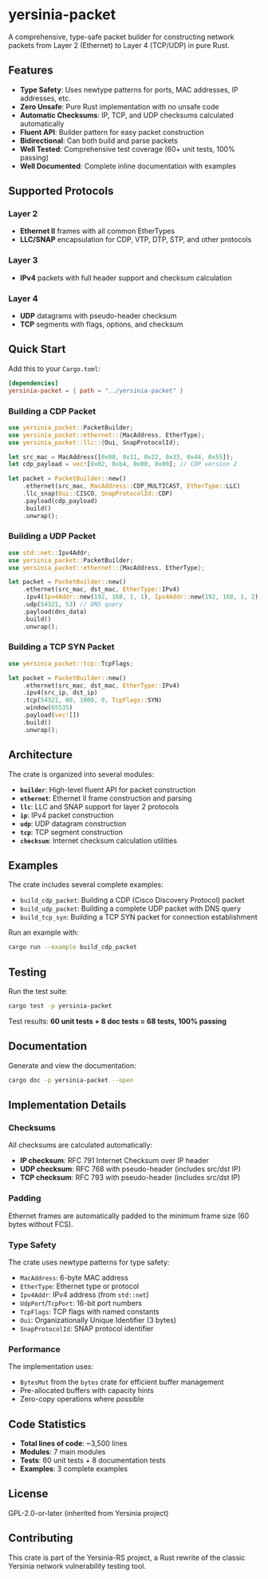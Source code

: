 # yersinia-packet

A comprehensive, type-safe packet builder for constructing network packets from Layer 2 (Ethernet) to Layer 4 (TCP/UDP) in pure Rust.

## Features

- **Type Safety**: Uses newtype patterns for ports, MAC addresses, IP addresses, etc.
- **Zero Unsafe**: Pure Rust implementation with no unsafe code
- **Automatic Checksums**: IP, TCP, and UDP checksums calculated automatically
- **Fluent API**: Builder pattern for easy packet construction
- **Bidirectional**: Can both build and parse packets
- **Well Tested**: Comprehensive test coverage (60+ unit tests, 100% passing)
- **Well Documented**: Complete inline documentation with examples

## Supported Protocols

### Layer 2
- **Ethernet II** frames with all common EtherTypes
- **LLC/SNAP** encapsulation for CDP, VTP, DTP, STP, and other protocols

### Layer 3
- **IPv4** packets with full header support and checksum calculation

### Layer 4
- **UDP** datagrams with pseudo-header checksum
- **TCP** segments with flags, options, and checksum

## Quick Start

Add this to your `Cargo.toml`:

```toml
[dependencies]
yersinia-packet = { path = "../yersinia-packet" }
```

### Building a CDP Packet

```rust
use yersinia_packet::PacketBuilder;
use yersinia_packet::ethernet::{MacAddress, EtherType};
use yersinia_packet::llc::{Oui, SnapProtocolId};

let src_mac = MacAddress([0x00, 0x11, 0x22, 0x33, 0x44, 0x55]);
let cdp_payload = vec![0x02, 0xb4, 0x00, 0x00]; // CDP version 2

let packet = PacketBuilder::new()
    .ethernet(src_mac, MacAddress::CDP_MULTICAST, EtherType::LLC)
    .llc_snap(Oui::CISCO, SnapProtocolId::CDP)
    .payload(cdp_payload)
    .build()
    .unwrap();
```

### Building a UDP Packet

```rust
use std::net::Ipv4Addr;
use yersinia_packet::PacketBuilder;
use yersinia_packet::ethernet::{MacAddress, EtherType};

let packet = PacketBuilder::new()
    .ethernet(src_mac, dst_mac, EtherType::IPv4)
    .ipv4(Ipv4Addr::new(192, 168, 1, 1), Ipv4Addr::new(192, 168, 1, 2))
    .udp(54321, 53) // DNS query
    .payload(dns_data)
    .build()
    .unwrap();
```

### Building a TCP SYN Packet

```rust
use yersinia_packet::tcp::TcpFlags;

let packet = PacketBuilder::new()
    .ethernet(src_mac, dst_mac, EtherType::IPv4)
    .ipv4(src_ip, dst_ip)
    .tcp(54321, 80, 1000, 0, TcpFlags::SYN)
    .window(65535)
    .payload(vec![])
    .build()
    .unwrap();
```

## Architecture

The crate is organized into several modules:

- **`builder`**: High-level fluent API for packet construction
- **`ethernet`**: Ethernet II frame construction and parsing
- **`llc`**: LLC and SNAP support for layer 2 protocols
- **`ip`**: IPv4 packet construction
- **`udp`**: UDP datagram construction
- **`tcp`**: TCP segment construction
- **`checksum`**: Internet checksum calculation utilities

## Examples

The crate includes several complete examples:

- `build_cdp_packet`: Building a CDP (Cisco Discovery Protocol) packet
- `build_udp_packet`: Building a complete UDP packet with DNS query
- `build_tcp_syn`: Building a TCP SYN packet for connection establishment

Run an example with:

```bash
cargo run --example build_cdp_packet
```

## Testing

Run the test suite:

```bash
cargo test -p yersinia-packet
```

Test results: **60 unit tests + 8 doc tests = 68 tests, 100% passing**

## Documentation

Generate and view the documentation:

```bash
cargo doc -p yersinia-packet --open
```

## Implementation Details

### Checksums

All checksums are calculated automatically:

- **IP checksum**: RFC 791 Internet Checksum over IP header
- **UDP checksum**: RFC 768 with pseudo-header (includes src/dst IP)
- **TCP checksum**: RFC 793 with pseudo-header (includes src/dst IP)

### Padding

Ethernet frames are automatically padded to the minimum frame size (60 bytes without FCS).

### Type Safety

The crate uses newtype patterns for type safety:

- `MacAddress`: 6-byte MAC address
- `EtherType`: Ethernet type or protocol
- `Ipv4Addr`: IPv4 address (from `std::net`)
- `UdpPort`/`TcpPort`: 16-bit port numbers
- `TcpFlags`: TCP flags with named constants
- `Oui`: Organizationally Unique Identifier (3 bytes)
- `SnapProtocolId`: SNAP protocol identifier

### Performance

The implementation uses:

- `BytesMut` from the `bytes` crate for efficient buffer management
- Pre-allocated buffers with capacity hints
- Zero-copy operations where possible

## Code Statistics

- **Total lines of code**: ~3,500 lines
- **Modules**: 7 main modules
- **Tests**: 60 unit tests + 8 documentation tests
- **Examples**: 3 complete examples

## License

GPL-2.0-or-later (inherited from Yersinia project)

## Contributing

This crate is part of the Yersinia-RS project, a Rust rewrite of the classic Yersinia network vulnerability testing tool.
